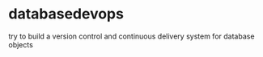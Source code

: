 databasedevops
==============

try to build a version control and continuous delivery system for database objects

